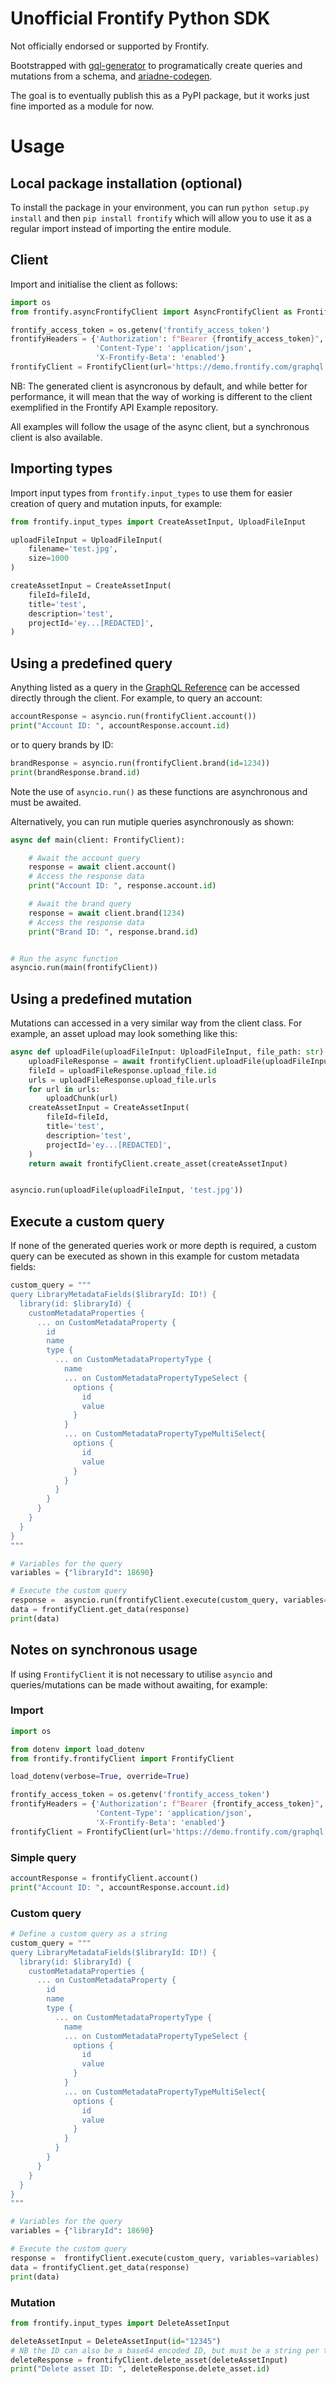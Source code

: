 # Unofficial Frontify Python SDK
Not officially endorsed or supported by Frontify.

Bootstrapped with [gql-generator](https://www.npmjs.com/package/gql-generator) to programatically create queries and mutations from a schema, and [ariadne-codegen](https://github.com/mirumee/ariadne-codegen).

The goal is to eventually publish this as a PyPI package, but it works just fine imported as a module for now.

# Usage
## Local package installation (optional)
To install the package in your environment, you can run `python setup.py install` and then `pip install frontify` which will allow you to use it as a regular import instead of importing the entire module.

## Client
Import and initialise the client as follows:
```python
import os
from frontify.asyncFrontifyClient import AsyncFrontifyClient as FrontifyClient

frontify_access_token = os.getenv('frontify_access_token')
frontifyHeaders = {'Authorization': f"Bearer {frontify_access_token}",
                   'Content-Type': 'application/json',
                   'X-Frontify-Beta': 'enabled'}
frontifyClient = FrontifyClient(url='https://demo.frontify.com/graphql', headers=frontifyHeaders)
```
NB: The generated client is asyncronous by default, and while better for performance, it will mean that the way of working is different to the client exemplified in the Frontify API Example repository.

All examples will follow the usage of the async client, but a synchronous client is also available.

## Importing types
Import input types from ```frontify.input_types``` to use them for easier creation of query and mutation inputs, for example:
``` python
from frontify.input_types import CreateAssetInput, UploadFileInput

uploadFileInput = UploadFileInput(
    filename='test.jpg',
    size=1000
)

createAssetInput = CreateAssetInput(
    fileId=fileId,
    title='test',
    description='test',
    projectId='ey...[REDACTED]',
)
```

## Using a predefined query

Anything listed as a query in the [GraphQL Reference](https://frontify.github.io/graphql-reference/queries/account) can be accessed directly through the client. For example, to query an account:

```python
accountResponse = asyncio.run(frontifyClient.account())
print("Account ID: ", accountResponse.account.id)
```

or to query brands by ID:
```python
brandResponse = asyncio.run(frontifyClient.brand(id=1234))
print(brandResponse.brand.id)
```

Note the use of ```asyncio.run()``` as these functions are asynchronous and must be awaited.

Alternatively, you can run mutiple queries asynchronously as shown:

```python
async def main(client: FrontifyClient):

    # Await the account query
    response = await client.account()
    # Access the response data
    print("Account ID: ", response.account.id)

    # Await the brand query
    response = await client.brand(1234)
    # Access the response data
    print("Brand ID: ", response.brand.id)


# Run the async function
asyncio.run(main(frontifyClient))
```

## Using a predefined mutation

Mutations can accessed in a very similar way from the client class. For example, an asset upload may look something like this:

```python
async def uploadFile(uploadFileInput: UploadFileInput, file_path: str):
    uploadFileResponse = await frontifyClient.uploadFile(uploadFileInput)
    fileId = uploadFileResponse.upload_file.id
    urls = uploadFileResponse.upload_file.urls
    for url in urls:
        uploadChunk(url)
    createAssetInput = CreateAssetInput(
        fileId=fileId,
        title='test',
        description='test',
        projectId='ey...[REDACTED]',
    )
    return await frontifyClient.create_asset(createAssetInput)


asyncio.run(uploadFile(uploadFileInput, 'test.jpg'))
```

## Execute a custom query
If none of the generated queries work or more depth is required, a custom query can be executed as shown in this example for custom metadata fields:

```python
custom_query = """
query LibraryMetadataFields($libraryId: ID!) {
  library(id: $libraryId) {
    customMetadataProperties {
      ... on CustomMetadataProperty {
        id
        name
        type {
          ... on CustomMetadataPropertyType {
            name
            ... on CustomMetadataPropertyTypeSelect {
              options {
                id
                value
              }
            }
            ... on CustomMetadataPropertyTypeMultiSelect{
              options {
                id
                value
              }
            }
          }
        }
      }
    }
  }
}
"""

# Variables for the query
variables = {"libraryId": 18690}

# Execute the custom query
response =  asyncio.run(frontifyClient.execute(custom_query, variables=variables))
data = frontifyClient.get_data(response)
print(data)
```

## Notes on synchronous usage
If using `FrontifyClient` it is not necessary to utilise `asyncio` and queries/mutations can be made without awaiting, for example:

### Import
```python
import os

from dotenv import load_dotenv
from frontify.frontifyClient import FrontifyClient

load_dotenv(verbose=True, override=True)

frontify_access_token = os.getenv('frontify_access_token')
frontifyHeaders = {'Authorization': f"Bearer {frontify_access_token}",
                   'Content-Type': 'application/json',
                   'X-Frontify-Beta': 'enabled'}
frontifyClient = FrontifyClient(url='https://demo.frontify.com/graphql', headers=frontifyHeaders)

```
### Simple query
```python
accountResponse = frontifyClient.account()
print("Account ID: ", accountResponse.account.id)
```

### Custom query
```python
# Define a custom query as a string
custom_query = """
query LibraryMetadataFields($libraryId: ID!) {
  library(id: $libraryId) {
    customMetadataProperties {
      ... on CustomMetadataProperty {
        id
        name
        type {
          ... on CustomMetadataPropertyType {
            name
            ... on CustomMetadataPropertyTypeSelect {
              options {
                id
                value
              }
            }
            ... on CustomMetadataPropertyTypeMultiSelect{
              options {
                id
                value
              }
            }
          }
        }
      }
    }
  }
}
"""

# Variables for the query
variables = {"libraryId": 18690}

# Execute the custom query
response =  frontifyClient.execute(custom_query, variables=variables)
data = frontifyClient.get_data(response)
print(data)
```

### Mutation
```python
from frontify.input_types import DeleteAssetInput

deleteAssetInput = DeleteAssetInput(id="12345")
# NB the ID can also be a base64 encoded ID, but must be a string per type rules
deleteResponse = frontifyClient.delete_asset(deleteAssetInput)
print("Delete asset ID: ", deleteResponse.delete_asset.id)
```